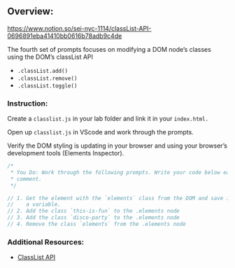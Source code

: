 ## Overview:
https://www.notion.so/sei-nyc-1114/classList-API-0696891eba41410bb0616b78adb9c4de

The fourth set of prompts focuses on modifying a DOM node’s classes using the DOM’s classList API

- `.classList.add()`
- `.classList.remove()`
- `.classList.toggle()`

### Instruction:

Create a `classlist.js` in your lab folder and link it in your `index.html.` 

Open up `classlist.js` in VScode and work through the prompts.

Verify the DOM styling is updating in your browser and using your browser’s development tools (Elements Inspector). 

```jsx
/*
 * You Do: Work through the following prompts. Write your code below each
 * comment.
 */

// 1. Get the element with the `elements` class from the DOM and save it to
//    a variable.
// 2. Add the class `this-is-fun` to the .elements node
// 3. Add the class `disco-party` to the .elements node
// 4. Remove the class `elements` from the .elements node
```

### Additional Resources:

- [ClassList API](https://www.w3schools.com/jsref/prop_element_classlist.asp)

